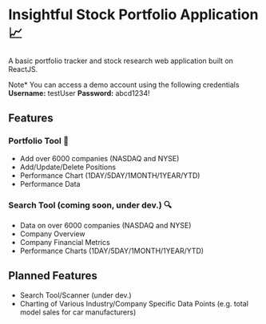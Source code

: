 # Insightful Stock Portfolio Application :chart_with_upwards_trend:
A basic portfolio tracker and stock research web application built on ReactJS.

Note* You can access a demo account using the following credentials **Username:** testUser **Password:** abcd1234!

## Features

### Portfolio Tool :ledger:
- Add over 6000 companies (NASDAQ and NYSE)
- Add/Update/Delete Positions
- Performance Chart (1DAY/5DAY/1MONTH/1YEAR/YTD)
- Performance Data

### Search Tool (coming soon, under dev.) :mag:
- Data on over 6000 companies (NASDAQ and NYSE)
- Company Overview
- Company Financial Metrics
- Performance Charts (1DAY/5DAY/1MONTH/1YEAR/YTD)

## Planned Features
- Search Tool/Scanner (under dev.)
- Charting of Various Industry/Company Specific Data Points (e.g. total model sales for car manufacturers)
